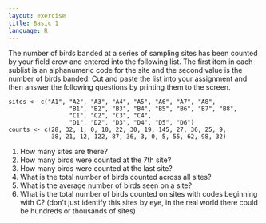 ```yaml
---
layout: exercise
title: Basic 1
language: R
---
```


The number of birds banded at a series of sampling sites has been counted by
your field crew and entered into the following list. The first item in each
sublist is an alphanumeric code for the site and the second value is the number
of birds banded. Cut and paste the list into your assignment and then answer the
following questions by printing them to the screen.

    sites <- c("A1", "A2", "A3", "A4", "A5", "A6", "A7", "A8", 
                     "B1", "B2", "B3", "B4", "B5", "B6", "B7", "B8", 
                     "C1", "C2", "C3", "C4", 
                     "D1", "D2", "D3", "D4", "D5", "D6")
    counts <- c(28, 32, 1, 0, 10, 22, 30, 19, 145, 27, 36, 25, 9, 
                38, 21, 12, 122, 87, 36, 3, 0, 5, 55, 62, 98, 32)

1.  How many sites are there?
2.  How many birds were counted at the 7th site?
3.  How many birds were counted at the last site?
4.  What is the total number of birds counted across all sites?
5.  What is the average number of birds seen on a site?
6.  What is the total number of birds counted on sites with codes
    beginning with C? (don't just identify this sites by eye, in the
    real world there could be hundreds or thousands of sites)
